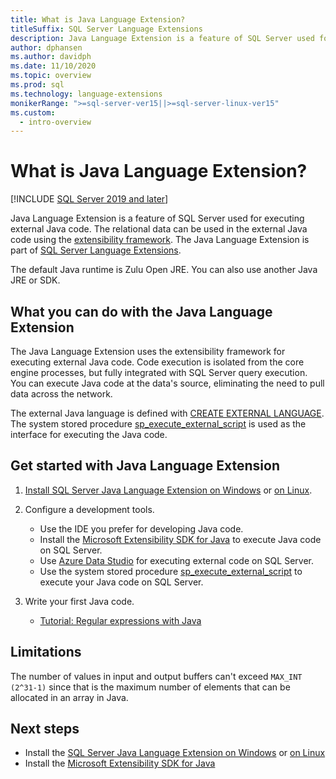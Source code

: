 ```yaml
---
title: What is Java Language Extension?
titleSuffix: SQL Server Language Extensions
description: Java Language Extension is a feature of SQL Server used for executing external Java code. Relational data can be used in the external Java code using the extensibility framework.
author: dphansen
ms.author: davidph
ms.date: 11/10/2020
ms.topic: overview
ms.prod: sql
ms.technology: language-extensions
monikerRange: ">=sql-server-ver15||>=sql-server-linux-ver15"
ms.custom:
  - intro-overview
---
```

# What is Java Language Extension?
[!INCLUDE [SQL Server 2019 and later](../includes/applies-to-version/sqlserver2019.md)]

Java Language Extension is a feature of SQL Server used for executing external Java code. The relational data can be used in the external Java code using the [extensibility framework](concepts/extensibility-framework.md). The Java Language Extension is part of [SQL Server Language Extensions](language-extensions-overview.md).

The default Java runtime is Zulu Open JRE. You can also use another Java JRE or SDK.

## What you can do with the Java Language Extension

The Java Language Extension uses the extensibility framework for executing external Java code. Code execution is isolated from the core engine processes, but fully integrated with SQL Server query execution. You can execute Java code at the data's source, eliminating the need to pull data across the network.

The external Java language is defined with [CREATE EXTERNAL LANGUAGE](../t-sql/statements/create-external-language-transact-sql.md). The system stored procedure [sp_execute_external_script](../relational-databases/system-stored-procedures/sp-execute-external-script-transact-sql.md) is used as the interface for executing the Java code.

## Get started with Java Language Extension

1. [Install SQL Server Java Language Extension on Windows](install/windows-java.md) or [on Linux](../linux/sql-server-linux-setup-language-extensions-java.md).

1. Configure a development tools.

    + Use the IDE you prefer for developing Java code.
    + Install the [Microsoft Extensibility SDK for Java](how-to/extensibility-sdk-java-sql-server.md) to execute Java code on SQL Server.
    + Use [Azure Data Studio](../azure-data-studio/what-is-azure-data-studio.md) for executing external code on SQL Server.
    + Use the system stored procedure [sp_execute_external_script](../relational-databases/system-stored-procedures/sp-execute-external-script-transact-sql.md) to execute your Java code on SQL Server.

1. Write your first Java code.

    + [Tutorial: Regular expressions with Java](tutorials/search-for-string-using-regular-expressions-in-java.md)

## Limitations

The number of values in input and output buffers can't exceed `MAX_INT (2^31-1)` since that is the maximum number of elements that can be allocated in an array in Java.

## Next steps

+ Install the [SQL Server Java Language Extension on Windows](install/windows-java.md) or [on Linux](../linux/sql-server-linux-setup-language-extensions-java.md)
+ Install the [Microsoft Extensibility SDK for Java](how-to/extensibility-sdk-java-sql-server.md)
